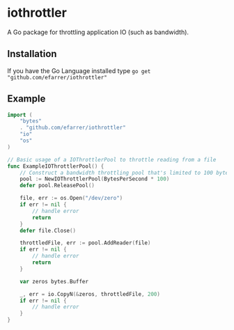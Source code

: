 iothrottler
===========

A Go package for throttling application IO (such as bandwidth).

Installation
------------

If you have the Go Language installed type
`go get "github.com/efarrer/iothrottler"`

Example
-------
```go
import (
	"bytes"
	. "github.com/efarrer/iothrottler"
	"io"
	"os"
)

// Basic usage of a IOThrottlerPool to throttle reading from a file 
func ExampleIOThrottlerPool() {
	// Construct a bandwidth throttling pool that's limited to 100 bytes per second
	pool := NewIOThrottlerPool(BytesPerSecond * 100)
	defer pool.ReleasePool()

	file, err := os.Open("/dev/zero")
	if err != nil {
		// handle error
		return
	}
	defer file.Close()

	throttledFile, err := pool.AddReader(file)
	if err != nil {
		// handle error
		return
	}

	var zeros bytes.Buffer

	_, err = io.CopyN(&zeros, throttledFile, 200)
	if err != nil {
		// handle error
	}
}

```
